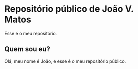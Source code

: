 # Repositório público de João V. Matos
Esse é o meu repositório.
## Quem sou eu?
Olá, meu nome é João, e esse é o meu repositório público.